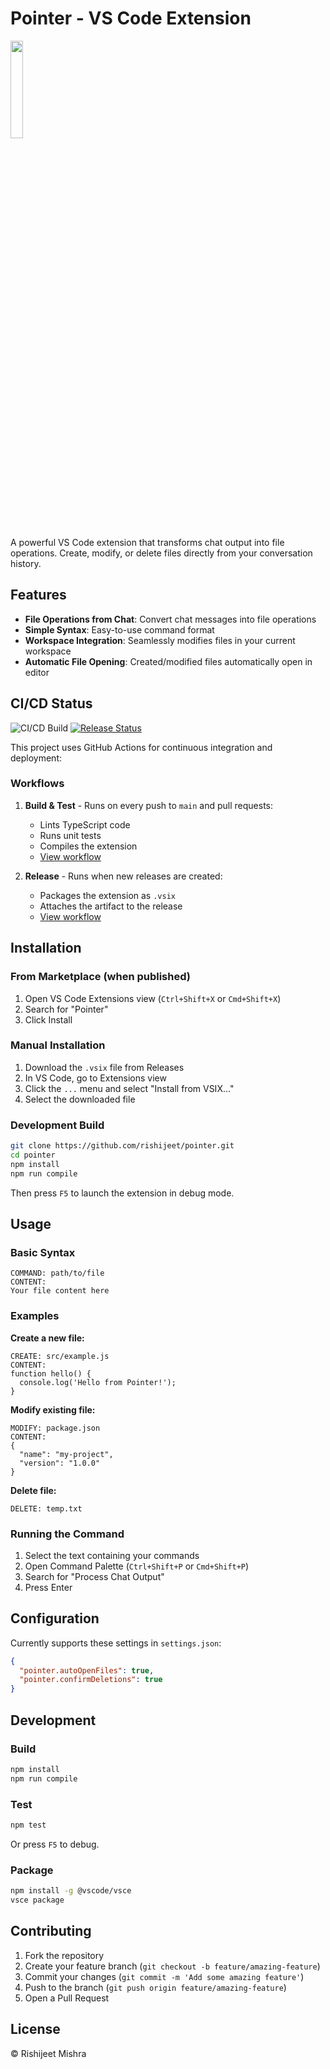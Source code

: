 # Pointer - VS Code Extension

<img src="https://github.com/user-attachments/assets/f54ad383-4b52-46a2-a3f8-8976bbb1fdcd" width="20%">

A powerful VS Code extension that transforms chat output into file operations. Create, modify, or delete files directly from your conversation history.

## Features

- **File Operations from Chat**: Convert chat messages into file operations
- **Simple Syntax**: Easy-to-use command format
- **Workspace Integration**: Seamlessly modifies files in your current workspace
- **Automatic File Opening**: Created/modified files automatically open in editor

## CI/CD Status

![CI/CD Build](https://github.com/rishijeet/pointer/actions/workflows/build.yml/badge.svg)
[![Release Status](https://github.com/rishijeet/pointer/actions/workflows/release.yml/badge.svg)](https://github.com/rishijeet/pointer/actions/workflows/release.yml)

This project uses GitHub Actions for continuous integration and deployment:

### Workflows

1. **Build & Test** - Runs on every push to `main` and pull requests:
   - Lints TypeScript code
   - Runs unit tests
   - Compiles the extension
   - [View workflow](.github/workflows/build.yml)

2. **Release** - Runs when new releases are created:
   - Packages the extension as `.vsix`
   - Attaches the artifact to the release
   - [View workflow](.github/workflows/release.yml)


## Installation

### From Marketplace (when published)
1. Open VS Code Extensions view (`Ctrl+Shift+X` or `Cmd+Shift+X`)
2. Search for "Pointer"
3. Click Install

### Manual Installation
1. Download the `.vsix` file from Releases
2. In VS Code, go to Extensions view
3. Click the `...` menu and select "Install from VSIX..."
4. Select the downloaded file

### Development Build
```bash
git clone https://github.com/rishijeet/pointer.git
cd pointer
npm install
npm run compile
```
Then press `F5` to launch the extension in debug mode.

## Usage

### Basic Syntax
```
COMMAND: path/to/file
CONTENT:
Your file content here
```

### Examples

**Create a new file:**
```
CREATE: src/example.js
CONTENT:
function hello() {
  console.log('Hello from Pointer!');
}
```

**Modify existing file:**
```
MODIFY: package.json
CONTENT:
{
  "name": "my-project",
  "version": "1.0.0"
}
```

**Delete file:**
```
DELETE: temp.txt
```

### Running the Command
1. Select the text containing your commands
2. Open Command Palette (`Ctrl+Shift+P` or `Cmd+Shift+P`)
3. Search for "Process Chat Output"
4. Press Enter

## Configuration

Currently supports these settings in `settings.json`:
```json
{
  "pointer.autoOpenFiles": true,
  "pointer.confirmDeletions": true
}
```

## Development

### Build
```bash
npm install
npm run compile
```

### Test
```bash
npm test
```
Or press `F5` to debug.

### Package
```bash
npm install -g @vscode/vsce
vsce package
```

## Contributing

1. Fork the repository
2. Create your feature branch (`git checkout -b feature/amazing-feature`)
3. Commit your changes (`git commit -m 'Add some amazing feature'`)
4. Push to the branch (`git push origin feature/amazing-feature`)
5. Open a Pull Request

## License

© Rishijeet Mishra 
